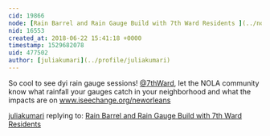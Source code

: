 ```yaml
---
cid: 19866
node: [Rain Barrel and Rain Gauge Build with 7th Ward Residents ](../notes/stevie/06-22-2018/rain-barrel-and-rain-gauge-build-with-7th-ward-residents)
nid: 16553
created_at: 2018-06-22 15:41:18 +0000
timestamp: 1529682078
uid: 477502
author: [juliakumari](../profile/juliakumari)
---
```


So cool to see dyi rain gauge sessions! [@7thWard](/profile/7thWard), let the NOLA community know what rainfall your gauges catch in your neighborhood and what the impacts are  on www.iseechange.org/neworleans

[juliakumari](../profile/juliakumari) replying to: [Rain Barrel and Rain Gauge Build with 7th Ward Residents ](../notes/stevie/06-22-2018/rain-barrel-and-rain-gauge-build-with-7th-ward-residents)

